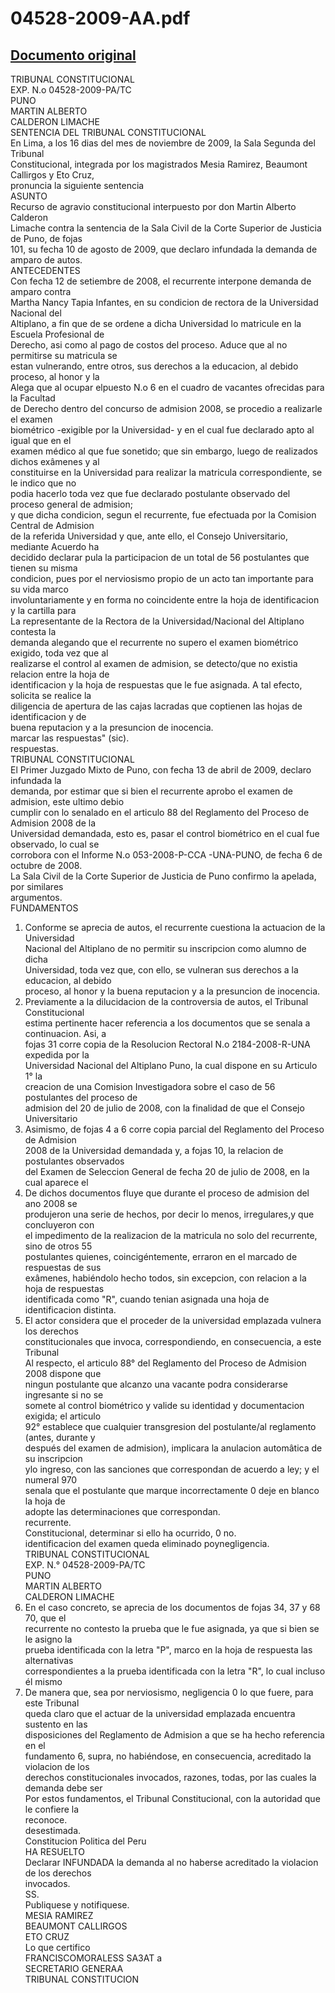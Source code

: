 
04528-2009-AA.pdf
=================
  
[Documento original](https://tc.gob.pe/jurisprudencia/2010/04528-2009-AA.pdf)  
---  
TRIBUNAL CONSTITUCIONAL  
EXP. N.o 04528-2009-PA/TC  
PUNO  
MARTIN ALBERTO  
CALDERON LIMACHE  
SENTENCIA DEL TRIBUNAL CONSTITUCIONAL  
En Lima, a los 16 dias del mes de noviembre de 2009, la Sala Segunda del Tribunal  
Constitucional, integrada por los magistrados Mesia Ramirez, Beaumont Callirgos y Eto Cruz,  
pronuncia la siguiente sentencia  
ASUNTO  
Recurso de agravio constitucional interpuesto por don Martin Alberto Calderon  
Limache contra la sentencia de la Sala Civil de la Corte Superior de Justicia de Puno, de fojas  
101, su fecha 10 de agosto de 2009, que declaro infundada la demanda de amparo de autos.  
ANTECEDENTES  
Con fecha 12 de setiembre de 2008, el recurrente interpone demanda de amparo contra  
Martha Nancy Tapia Infantes, en su condicion de rectora de la Universidad Nacional del  
Altiplano, a fin que de se ordene a dicha Universidad lo matricule en la Escuela Profesional de  
Derecho, asi como al pago de costos del proceso. Aduce que al no permitirse su matricula se  
estan vulnerando, entre otros, sus derechos a la educacion, al debido proceso, al honor y la  
Alega que al ocupar elpuesto N.o 6 en el cuadro de vacantes ofrecidas para la Facultad  
de Derecho dentro del concurso de admision 2008, se procedio a realizarle el examen  
biométrico -exigible por la Universidad- y en el cual fue declarado apto al igual que en el  
examen médico al que fue sonetido; que sin embargo, luego de realizados dichos exâmenes y al  
constituirse en la Universidad para realizar la matricula correspondiente, se le indico que no  
podia hacerlo toda vez que fue declarado postulante observado del proceso general de admision;  
y que dicha condicion, segun el recurrente, fue efectuada por la Comision Central de Admision  
de la referida Universidad y que, ante ello, el Consejo Universitario, mediante Acuerdo ha  
decidido declarar pula la participacion de un total de 56 postulantes que tienen su misma  
condicion, pues por el nerviosismo propio de un acto tan importante para su vida marco  
involuntariamente y en forma no coincidente entre la hoja de identificacion y la cartilla para  
La representante de la Rectora de la Universidad/Nacional del Altiplano contesta la  
demanda alegando que el recurrente no supero el examen biométrico exigido, toda vez que al  
realizarse el control al examen de admision, se detecto/que no existia relacion entre la hoja de  
identificacion y la hoja de respuestas que le fue asignada. A tal efecto, solicita se realice la  
diligencia de apertura de las cajas lacradas que coptienen las hojas de identificacion y de  
buena reputacion y a la presuncion de inocencia.  
marcar las respuestas" (sic).  
respuestas.  
TRIBUNAL CONSTITUCIONAL  
El Primer Juzgado Mixto de Puno, con fecha 13 de abril de 2009, declaro infundada la  
demanda, por estimar que si bien el recurrente aprobo el examen de admision, este ultimo debio  
cumplir con lo senalado en el articulo 88 del Reglamento del Proceso de Admision 2008 de la  
Universidad demandada, esto es, pasar el control biométrico en el cual fue observado, lo cual se  
corrobora con el Informe N.o 053-2008-P-CCA -UNA-PUNO, de fecha 6 de octubre de 2008.  
La Sala Civil de la Corte Superior de Justicia de Puno confirmo la apelada, por similares  
argumentos.  
FUNDAMENTOS  
1. Conforme se aprecia de autos, el recurrente cuestiona la actuacion de la Universidad  
Nacional del Altiplano de no permitir su inscripcion como alumno de dicha  
Universidad, toda vez que, con ello, se vulneran sus derechos a la educacion, al debido  
proceso, al honor y la buena reputacion y a la presuncion de inocencia.  
2. Previamente a la dilucidacion de la controversia de autos, el Tribunal Constitucional  
estima pertinente hacer referencia a los documentos que se senala a continuacion. Asi, a  
fojas 31 corre copia de la Resolucion Rectoral N.o 2184-2008-R-UNA expedida por la  
Universidad Nacional del Altiplano Puno, la cual dispone en su Articulo 1° la  
creacion de una Comision Investigadora sobre el caso de 56 postulantes del proceso de  
admision del 20 de julio de 2008, con la finalidad de que el Consejo Universitario  
3. Asimismo, de fojas 4 a 6 corre copia parcial del Reglamento del Proceso de Admision  
2008 de la Universidad demandada y, a fojas 10, la relacion de postulantes observados  
del Examen de Seleccion General de fecha 20 de julio de 2008, en la cual aparece el  
4. De dichos documentos fluye que durante el proceso de admision del ano 2008 se  
produjeron una serie de hechos, por decir lo menos, irregulares,y que concluyeron con  
el impedimento de la realizacion de la matricula no solo del recurrente, sino de otros 55  
postulantes quienes, coincigéntemente, erraron en el marcado de respuestas de sus  
exâmenes, habiéndolo hecho todos, sin excepcion, con relacion a la hoja de respuestas  
identificada como "R", cuando tenian asignada una hoja de identificacion distinta.  
5. El actor considera que el proceder de la universidad emplazada vulnera los derechos  
constitucionales que invoca, correspondiendo, en consecuencia, a este Tribunal  
Al respecto, el articulo 88° del Reglamento del Proceso de Admision 2008 dispone que  
ningun postulante que alcanzo una vacante podra considerarse ingresante si no se  
somete al control biométrico y valide su identidad y documentacion exigida; el articulo  
92° establece que cualquier transgresion del postulante/al reglamento (antes, durante y  
después del examen de admision), implicara la anulacion automâtica de su inscripcion  
ylo ingreso, con las sanciones que correspondan de acuerdo a ley; y el numeral 970  
senala que el postulante que marque incorrectamente 0 deje en blanco la hoja de  
adopte las determinaciones que correspondan.  
recurrente.  
Constitucional, determinar si ello ha ocurrido, 0 no.  
identificacion del examen queda eliminado poynegligencia.  
TRIBUNAL CONSTITUCIONAL  
EXP. N.° 04528-2009-PA/TC  
PUNO  
MARTIN ALBERTO  
CALDERON LIMACHE  
7. En el caso concreto, se aprecia de los documentos de fojas 34, 37 y 68 70, que el  
recurrente no contesto la prueba que le fue asignada, ya que si bien se le asigno la  
prueba identificada con la letra "P", marco en la hoja de respuesta las alternativas  
correspondientes a la prueba identificada con la letra "R", lo cual incluso él mismo  
8. De manera que, sea por nerviosismo, negligencia 0 lo que fuere, para este Tribunal  
queda claro que el actuar de la universidad emplazada encuentra sustento en las  
disposiciones del Reglamento de Admision a que se ha hecho referencia en el  
fundamento 6, supra, no habiéndose, en consecuencia, acreditado la violacion de los  
derechos constitucionales invocados, razones, todas, por las cuales la demanda debe ser  
Por estos fundamentos, el Tribunal Constitucional, con la autoridad que le confiere la  
reconoce.  
desestimada.  
Constitucion Politica del Peru  
HA RESUELTO  
Declarar INFUNDADA la demanda al no haberse acreditado la violacion de los derechos  
invocados.  
SS.  
Publiquese y notifiquese.  
MESIA RAMIREZ  
BEAUMONT CALLIRGOS  
ETO CRUZ  
Lo que certifico  
FRANCISCOMORALESS SA3AT a  
SECRETARIO GENERAA  
TRIBUNAL CONSTITUCION